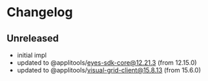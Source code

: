 # Changelog

## Unreleased

- initial impl
- updated to @applitools/eyes-sdk-core@12.21.3 (from 12.15.0)
- updated to @applitools/visual-grid-client@15.8.13 (from 15.6.0)
